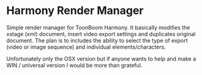 # Harmony Render Manager
Simple render manager for ToonBoom Harmony. It basically modifies the xstage (xml) document, insert video export settings and duplicates original document. The plan is to includes the ability to select the type of export (video or image sequence) and individual elements/characters. 

Unfortunately only the OSX version but if anyone wants to help and make a WIN / universal version I would be more than grateful.
